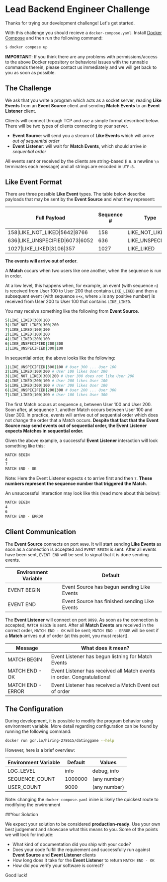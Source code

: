 # Lead Backend Engineer Challenge

Thanks for trying our development challenge! Let's get started.

With this challenge you should recieve a `docker-compose.yaml`. Install [Docker Compose](https://docs.docker.com/compose/install/) and then run the following command:

```bash
$ docker compose up
```

**IMPORTANT**: If you think there are any problems with permissions/access to the above Docker repository or behavioral issues with the runnable commands therein, please contact us immediately and we will get back to you as soon as possible.

## The Challenge

We ask that you write a program which acts as a socket server, reading **Like Events** from an **Event Source** client and sending **Match Events** to an **Event Listener** client.

Clients will connect through TCP and use a simple format described below. There will be two types of clients connecting to your server.

- **Event Source**: will send you a stream of **Like Events** which will arrive _out of sequential order_
- **Event Listener**: will wait for **Match Events**, which should arrive _in sequential order_

All events sent or received by the clients are string-based (i.e. a newline `\n` terminates each message) and all strings are encoded in `UTF-8`.

## Like Event Format

There are three possible **Like Event** types. The table below describe payloads that may be sent by the **Event Source** and what they represent:

| Full Payload                       | Sequence #| Type             | From User Id   | To User Id |
|------------------------------------|-----------|------------------|----------------|------------|
| 158\|LIKE\_NOT\_LIKED\|5642\|8766    | 158       | LIKE\_NOT\_LIKED   | 5642           | 8766       |
| 636\|LIKE_UNSPECIFIED\|6073\|6052  | 636       | LIKE_UNSPECIFIED | 6073           | 6052       |
| 1027\|LIKE_LIKED\|3106\|357        | 1027      | LIKE_LIKED       | 3106           | 357        |

**The events will arrive out of order**.

A **Match** occurs when two users like one another, when the sequence is run in order.

At a low level, this happens when, for example, an event (with sequence `n`) is received from User 100 to User 200 that contains `LIKE_LIKED` and then a subsequent event (with sequence `n+x`, where `x` is any positive number) is received from User 200 to User 100 that contains `LIKE_LIKED`. 

You may receive something like the following from **Event Source**.

```bash
5|LIKE_LIKED|300|100
3|LIKE_NOT_LIKED|300|200
7|LIKE_LIKED|100|300
2|LIKE_LIKED|100|200
4|LIKE_LIKED|200|100
6|LIKE_UNSPECIFIED|200|300
1|LIKE_UNSPECIFIED|300|100
```

In sequential order, the above looks like the following:

```bash
1|LIKE_UNSPECIFIED|300|100 # User 300 ... User 100
2|LIKE_LIKED|100|200 # User 100 likes User 200
3|LIKE_NOT_LIKED|300|200 # User 300 does not like User 200
4|LIKE_LIKED|200|100 # User 200 likes User 100
5|LIKE_LIKED|300|100 # User 300 likes User 100
6|LIKE_UNSPECIFIED|200|300 # User 200 ... User 300
7|LIKE_LIKED|100|300 # User 100 likes User 300
```

The first Match occurs at sequence `4`, between User 100 and User 200. Soon after, at sequence `7`, another Match occurs between User 100 and User 300. In practice, events will arrive out of sequential order which does not change the order that a Match occurs. **Despite that fact that the Event Source may send events out of sequential order, the Event Listener expects Matches in sequential order.**

Given the above example, a successful **Event Listener** interaction will look something like this:

```bash
MATCH BEGIN
4
7
MATCH END - OK
```

Note: Here the Event Listener expects `4` to arrive first and then `7`. **These numbers represent the sequence number that triggered the Match**.

An unsuccessful interaction may look like this (read more about this below):

```bash
MATCH BEGIN
4
6
MATCH END - ERROR
```

## Client Communication

The **Event Source** connects on port `9090`. It will start sending **Like Events** as soon as a connection is accepted and `EVENT BEGIN` is sent. After all events have been sent, `EVENT END` will be sent to signal that it is done sending events.

| Environment Variable | Default |
|---------------|-----------|
| EVENT BEGIN   | Event Source has begun sending Like Events |
| EVENT END | Event Source has finished sending Like Events | 

The **Event Listener** will connect on port `9099`. As soon as the connection is accepted, `MATCH BEGIN` is sent. After all **Match Events** are received in the correct order, `MATCH END - OK` will be sent; `MATCH END - ERROR` will be sent if a **Match** arrives out of order (at this point, you must restart).

| Message | What does it mean? |
|---------------|-----------|
| MATCH BEGIN   | Event Listener has begun listning for Match Events | 
| MATCH END - OK | Event Listener has received all Match events in order. Congratulations! | 
| MATCH END - ERROR | Event Listener has received a Match Event out of order | 

## The Configuration

During development, it is possible to modify the program behavior using environment variable. More detail regarding configuration can be found by running the following command:

```bash
docker run gcr.io/hiring-278615/datinggame --help
```

However, here is a brief overview:

| Environment Variable | Default | Values |
|---------------|-----------|------------------|
| LOG_LEVEL   | info | debug, info |
| SEQUENCE_COUNT | 1000000 | (any number) |
| USER_COUNT | 9000 | (any number) |

Note: changing the `docker-compose.yaml` inine is likely the quickest route to modifying the environment

##Your Solution

We expect your solution to be considered **production-ready**. Use your own best judgement and showcase what this means to you. Some of the points we will look for include:

- What kind of documentation did you ship with your code?
- Does your code fulfill the requirement and successfully run against **Event Source** and **Event Listener** clients
- How long does it take for the **Event Listener** to return `MATCH END - OK`
- How did you verify your software is correct?

Good luck!
